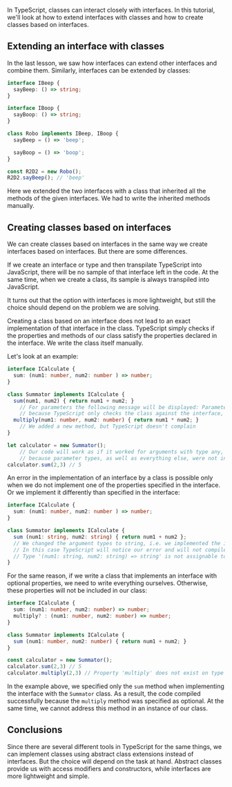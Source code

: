 
In TypeScript, classes can interact closely with interfaces. In this tutorial, we'll look at how to extend interfaces with classes and how to create classes based on interfaces.

## Extending an interface with classes

In the last lesson, we saw how interfaces can extend other interfaces and combine them. Similarly, interfaces can be extended by classes:

```typescript
interface IBeep {
  sayBeep: () => string;
}

interface IBoop {
  sayBoop: () => string;
}

class Robo implements IBeep, IBoop {
  sayBeep = () => 'beep';

  sayBoop = () => 'boop';
}

const R2D2 = new Robo();
R2D2.sayBeep(); // 'beep'
```

Here we extended the two interfaces with a class that inherited all the methods of the given interfaces. We had to write the inherited methods manually.

## Creating classes based on interfaces

We can create classes based on interfaces in the same way we create interfaces based on interfaces. But there are some differences.

If we create an interface or type and then transpilate TypeScript into JavaScript, there will be no sample of that interface left in the code. At the same time, when we create a class, its sample is always transpiled into JavaScript.

It turns out that the option with interfaces is more lightweight, but still the choice should depend on the problem we are solving.

Creating a class based on an interface does not lead to an exact implementation of that interface in the class. TypeScript simply checks if the properties and methods of our class satisfy the properties declared in the interface. We write the class itself manually.

Let's look at an example:

```typescript
interface ICalculate {
  sum: (num1: number, num2: number ) => number;
}

class Summator implements ICalculate {
  sum(num1, num2) { return num1 + num2; }
    // For parameters the following message will be displayed: Parameter 'num1'/'num2' implicitly has an 'any' type,
    // because TypeScript only checks the class against the interface, but does not fully inherit from it.
  multiply(num1: number, num2: number) { return num1 * num2; }
    // We added a new method, but TypeScript doesn't complain
}

let calculator = new Summator();
    // Our code will work as if it worked for arguments with type any,
    // because parameter types, as well as everything else, were not inherited by the class when the interface was implemented
calculator.sum(2,3) // 5
```

An error in the implementation of an interface by a class is possible only when we do not implement one of the properties specified in the interface. Or we implement it differently than specified in the interface:

```typescript
interface ICalculate {
  sum: (num1: number, num2: number ) => number;
}

class Summator implements ICalculate {
  sum (num1: string, num2: string) { return num1 + num2 };
  // We changed the argument types to string, i.e. we implemented the interface incorrectly
  // In this case TypeScript will notice our error and will not compile:
  // Type '(num1: string, num2: string) => string' is not assignable to type '(num1: number, num2: number) => number'.
}
```

For the same reason, if we write a class that implements an interface with optional properties, we need to write everything ourselves. Otherwise, these properties will not be included in our class:

```typescript
interface ICalculate {
  sum: (num1: number, num2: number) => number;
  multiply? : (num1: number, num2: number) => number;
}

class Summator implements ICalculate {
  sum (num1: number, num2: number) { return num1 + num2; }
}

const calculator = new Summator();
calculator.sum(2,3) // 5
calculator.multiply(2,3) // Property 'multiply' does not exist on type 'Summator'.
```

In the example above, we specified only the `sum` method when implementing the interface with the `Summator` class. As a result, the code compiled successfully because the `multiply` method was specified as optional. At the same time, we cannot address this method in an instance of our class.

## Conclusions

Since there are several different tools in TypeScript for the same things, we can implement classes using abstract class extensions instead of interfaces. But the choice will depend on the task at hand. Abstract classes provide us with access modifiers and constructors, while interfaces are more lightweight and simple.
